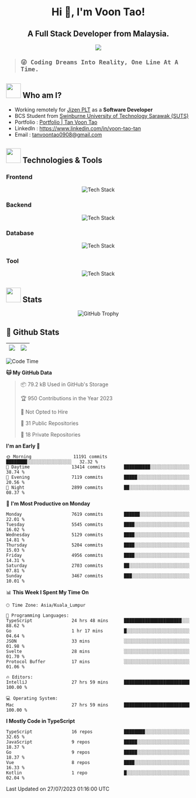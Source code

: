<h1 align="center">Hi 👋, I'm Voon Tao!</h1>
<h2 align="center">A Full Stack Developer from Malaysia. </h2>
<p align="center"><img src="https://komarev.com/ghpvc/?username=tanvoontao&style=for-the-badge"></p>

> <samp>
>  <h3 align='left'>
>    😜 Coding Dreams Into Reality, One Line At A Time.
>  </h3>
> </samp>

## <img src="https://media.giphy.com/media/ZEUODEtQiUZWGg6IHR/giphy.gif" width="40px"/> Who am I?

- Working remotely for [Jizen PLT](https://jizen.net/) as a **Software Developer**
- BCS Student from [Swinburne University of Technology Sarawak (SUTS)](https://www.swinburne.edu.my/)
- Portfolio : <a href="https://itsvoontao.vercel.app/" target="_blank">Portfolio | Tan Voon Tao</a>
- Linkedln : <a href="https://www.linkedin.com/in/voon-tao-tan" target="_blank">https://www.linkedin.com/in/voon-tao-tan</a>
- Email : <a href="mailto:tanvoontao0908@gmail.com" target="_blank">tanvoontao0908@gmail.com
  </a>

## <img src="https://media.giphy.com/media/ICOgUNjpvO0PC/giphy.gif" width="40px"/> Technologies & Tools

### Frontend

<p align="center"><img src="https://skillicons.dev/icons?i=html,css,js,ts,react,next,solidjs,wasm,tailwind,bootstrap,sass,php,kotlin&perline=10" alt="Tech Stack" /> </p>

### Backend

<p align="center"><img src="https://skillicons.dev/icons?i=nodejs,express,firebase,dotnet,aws,gcp,python&perline=10" alt="Tech Stack" /></p>

### Database

<p align="center"><img src="https://skillicons.dev/icons?i=mongodb,mysql,firebase&perline=10" alt="Tech Stack" /> </p>

### Tool

<p align="center"><img src="https://skillicons.dev/icons?i=git,github,vercel,visualstudio,vscode,postman,kubernetes,docker,androidstudio&perline=10" alt="Tech Stack" /> </p>

## <img src="https://media.giphy.com/media/uhWLu2lsU0rfLiwYlI/giphy.gif" width="40px" /> Stats

<p align="center">
  <img alt="GitHub Trophy" src="https://github-profile-trophy.vercel.app/?username=tanvoontao&theme=darkhub&row=5&column=4&margin-w=10&margin-h=10" />
</p>

## 🧮 Github Stats
| <img src="https://github-readme-stats.vercel.app/api?username=tanvoontao&show_icons=true&theme=dark&count_private=true"/> | <img src="https://github-readme-streak-stats.herokuapp.com/?user=tanvoontao&theme=dark&count_private=true"/> |
| ------------------------------------------------------------------------------------------------------------------------------------------ | --------------------------------------------------------------------------------------------------------------------------------------- |


<!--START_SECTION:waka-->
![Code Time](http://img.shields.io/badge/Code%20Time-3%2C901%20hrs%2022%20mins-blue)

**🐱 My GitHub Data** 

> 📦 79.2 kB Used in GitHub's Storage 
 > 
> 🏆 950 Contributions in the Year 2023
 > 
> 🚫 Not Opted to Hire
 > 
> 📜 31 Public Repositories 
 > 
> 🔑 18 Private Repositories 
 > 
**I'm an Early 🐤** 

```text
🌞 Morning                11191 commits       ████████░░░░░░░░░░░░░░░░░   32.32 % 
🌆 Daytime                13414 commits       ██████████░░░░░░░░░░░░░░░   38.74 % 
🌃 Evening                7119 commits        █████░░░░░░░░░░░░░░░░░░░░   20.56 % 
🌙 Night                  2899 commits        ██░░░░░░░░░░░░░░░░░░░░░░░   08.37 % 
```
📅 **I'm Most Productive on Monday** 

```text
Monday                   7619 commits        ██████░░░░░░░░░░░░░░░░░░░   22.01 % 
Tuesday                  5545 commits        ████░░░░░░░░░░░░░░░░░░░░░   16.02 % 
Wednesday                5129 commits        ████░░░░░░░░░░░░░░░░░░░░░   14.81 % 
Thursday                 5204 commits        ████░░░░░░░░░░░░░░░░░░░░░   15.03 % 
Friday                   4956 commits        ████░░░░░░░░░░░░░░░░░░░░░   14.31 % 
Saturday                 2703 commits        ██░░░░░░░░░░░░░░░░░░░░░░░   07.81 % 
Sunday                   3467 commits        ███░░░░░░░░░░░░░░░░░░░░░░   10.01 % 
```


📊 **This Week I Spent My Time On** 

```text
🕑︎ Time Zone: Asia/Kuala_Lumpur

💬 Programming Languages: 
TypeScript               24 hrs 48 mins      ██████████████████████░░░   88.62 % 
Go                       1 hr 17 mins        █░░░░░░░░░░░░░░░░░░░░░░░░   04.64 % 
JSON                     33 mins             ░░░░░░░░░░░░░░░░░░░░░░░░░   01.98 % 
Svelte                   28 mins             ░░░░░░░░░░░░░░░░░░░░░░░░░   01.70 % 
Protocol Buffer          17 mins             ░░░░░░░░░░░░░░░░░░░░░░░░░   01.06 % 

🔥 Editors: 
IntelliJ                 27 hrs 59 mins      █████████████████████████   100.00 % 

💻 Operating System: 
Mac                      27 hrs 59 mins      █████████████████████████   100.00 % 
```

**I Mostly Code in TypeScript** 

```text
TypeScript               16 repos            ████████░░░░░░░░░░░░░░░░░   32.65 % 
JavaScript               9 repos             █████░░░░░░░░░░░░░░░░░░░░   18.37 % 
Go                       9 repos             █████░░░░░░░░░░░░░░░░░░░░   18.37 % 
Vue                      8 repos             ████░░░░░░░░░░░░░░░░░░░░░   16.33 % 
Kotlin                   1 repo              █░░░░░░░░░░░░░░░░░░░░░░░░   02.04 % 
```


 Last Updated on 27/07/2023 01:16:00 UTC
<!--END_SECTION:waka-->